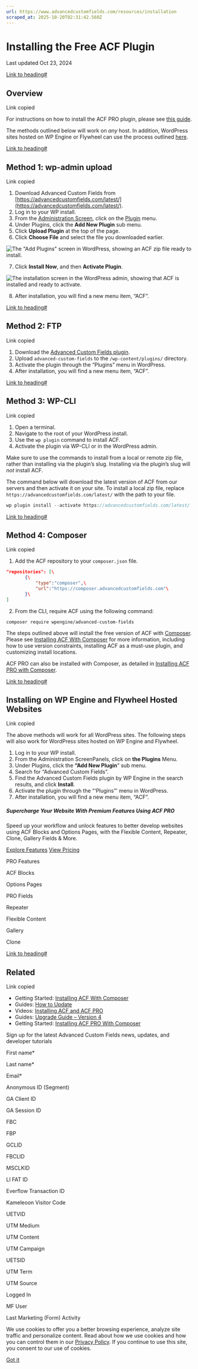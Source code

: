 ```yaml
---
url: https://www.advancedcustomfields.com/resources/installation
scraped_at: 2025-10-20T02:31:42.560Z
---
```


# Installing the Free ACF Plugin

Last updated Oct 23, 2024

[Link to heading#](https://www.advancedcustomfields.com/resources/installation/#overview)

## Overview

Link copied

For instructions on how to install the ACF PRO plugin, please see [this guide](https://www.advancedcustomfields.com/resources/how-to-activate/).

The methods outlined below will work on _any_ host. In addition, WordPress sites hosted on WP Engine or Flywheel can use the process outlined [here](https://www.advancedcustomfields.com/resources/installation/#install-acf-wp-engine-flywheel-hosted-websites).

[Link to heading#](https://www.advancedcustomfields.com/resources/installation/#method-1-wp-admin-upload)

## Method 1: wp-admin upload

Link copied

1. Download Advanced Custom Fields from [https://advancedcustomfields.com/latest/](https://advancedcustomfields.com/latest/).
2. Log in to your WP install.
3. From the [Administration Screen](https://wordpress.org/documentation/article/administration-screens/), click on the [Plugin](https://wordpress.org/documentation/article/administration-screens/#plugins-add-functionality-to-your-blog) menu.
4. Under Plugins, click the **Add New Plugin** sub menu.
5. Click **Upload Plugin** at the top of the page.
6. Click **Choose File** and select the file you downloaded earlier.


![The "Add Plugins" screen in WordPress, showing an ACF zip file ready to install. ](https://www.advancedcustomfields.com/wp-content/uploads/2024/10/Install-ACF-Upload-Plugin-Zip.png)

7. Click **Install Now**, and then **Activate Plugin**.


![The installation screen in the WordPress admin, showing that ACF is installed and ready to activate. ](https://www.advancedcustomfields.com/wp-content/uploads/2024/10/Install-ACF-Activate-Plugin.png)

8. After installation, you will find a new menu item, “ACF”.


[Link to heading#](https://www.advancedcustomfields.com/resources/installation/#method-2-ftp)

## Method 2: FTP

Link copied

1. Download the [Advanced Custom Fields plugin](https://advancedcustomfields.com/latest).
2. Upload `advanced-custom-fields` to the `/wp-content/plugins/` directory.
3. Activate the plugin through the “Plugins” menu in WordPress.
4. After installation, you will find a new menu item, “ACF”.

[Link to heading#](https://www.advancedcustomfields.com/resources/installation/#method-3-wp-cli)

## Method 3: WP-CLI

Link copied

1. Open a terminal.
2. Navigate to the root of your WordPress install.
3. Use the `wp plugin` command to install ACF.
4. Activate the plugin via WP-CLI or in the WordPress admin.

Make sure to use the commands to install from a local or remote zip file, rather than installing via the plugin’s slug. Installing via the plugin’s slug will _not_ install ACF.

The command below will download the latest version of ACF from our servers and then activate it on your site. To install a local zip file, replace `https://advancedcustomfields.com/latest/` with the path to your file.

```php
wp plugin install --activate https://advancedcustomfields.com/latest/
```

[Link to heading#](https://www.advancedcustomfields.com/resources/installation/#method-4-composer)

## Method 4: Composer

Link copied

1. Add the ACF repository to your `composer.json` file.



```json
"repositories": [\
       {\
           "type":"composer",\
           "url":"https://composer.advancedcustomfields.com"\
       }\
]
```

2. From the CLI, require ACF using the following command:





```shell-session
composer require wpengine/advanced-custom-fields
```


The steps outlined above will install the free version of ACF with [Composer](https://getcomposer.org/). Please see [Installing ACF With Composer](https://www.advancedcustomfields.com/resources/installing-acf-with-composer/) for more information, including how to use version constraints, installing ACF as a must-use plugin, and customizing install locations.

ACF PRO can also be installed with Composer, as detailed in [Installing ACF PRO with Composer](https://www.advancedcustomfields.com/resources/installing-acf-pro-with-composer/).

[Link to heading#](https://www.advancedcustomfields.com/resources/installation/#install-acf-wp-engine-flywheel-hosted-websites)

## Installing on WP Engine and Flywheel Hosted Websites

Link copied

The above methods will work for all WordPress sites. The following steps will also work for WordPress sites hosted on WP Engine and Flywheel.

1. Log in to your WP install.
2. From the Administration ScreenPanels, click on **the Plugins** Menu.
3. Under Plugins, click the **“Add New Plugin**” sub menu.
4. Search for “Advanced Custom Fields”.
5. Find the Advanced Custom Fields plugin by WP Engine in the search results, and click **Install**.
6. Activate the plugin through the “‘Plugins”’ menu in WordPress.
7. After installation, you will find a new menu item, “ACF”.

##### Supercharge Your Website With Premium Features Using ACF PRO

Speed up your workflow and unlock features to better develop websites using ACF Blocks and Options Pages, with the Flexible Content, Repeater,
Clone, Gallery Fields & More.


[Explore Features](https://www.advancedcustomfields.com/pro/) [View Pricing](https://www.advancedcustomfields.com/pro/#pricing-table/)

PRO Features

ACF Blocks

Options Pages

PRO Fields

Repeater

Flexible Content

Gallery

Clone

[Link to heading#](https://www.advancedcustomfields.com/resources/installation/#related)

## Related

Link copied

- Getting Started: [Installing ACF With Composer](https://www.advancedcustomfields.com/resources/installing-acf-with-composer/)
- Guides: [How to Update](https://www.advancedcustomfields.com/resources/how-to-update/)
- Videos: [Installing ACF and ACF PRO](https://www.advancedcustomfields.com/resources/installing-acf-and-acf-pro/)
- Guides: [Upgrade Guide – Version 4](https://www.advancedcustomfields.com/resources/upgrade-guide-version-4/)
- Getting Started: [Installing ACF PRO With Composer](https://www.advancedcustomfields.com/resources/installing-acf-pro-with-composer/)

Sign up for the latest Advanced Custom Fields news, updates, and developer tutorials

First name\*

Last name\*

Email\*

Anonymous ID (Segment)

GA Client ID

GA Session ID

FBC

FBP

GCLID

FBCLID

MSCLKID

LI FAT ID

Everflow Transaction ID

Kameleoon Visitor Code

UETVID

UTM Medium

UTM Content

UTM Campaign

UETSID

UTM Term

UTM Source

Logged In

MF User

Last Marketing (Form) Activity

We use cookies to offer you a better browsing experience, analyze site traffic and personalize content. Read about how we use cookies and how you can control them in our [Privacy Policy](https://wpengine.com/legal/privacy/). If you continue to use this site, you consent to our use of cookies.

[Got it](https://www.advancedcustomfields.com/resources/installation/#)